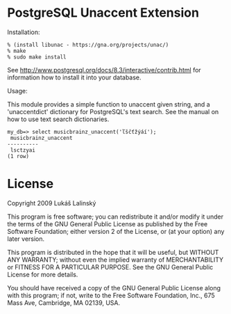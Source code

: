 PostgreSQL Unaccent Extension
=============================

Installation:

    % (install libunac - https://gna.org/projects/unac/)
    % make
    % sudo make install

See http://www.postgresql.org/docs/8.3/interactive/contrib.html for
information how to install it into your database.

Usage:

This module provides a simple function to unaccent given string, and a
'unaccentdict' dictionary for PostgreSQL's text search. See the manual
on how to use text search dictionaries.

    my_db=> select musicbrainz_unaccent('ľščťžýáí');
     musicbrainz_unaccent
    ----------
     lsctzyai
    (1 row)


License
=======

Copyright 2009  Lukáš Lalinský

This program is free software; you can redistribute it and/or modify
it under the terms of the GNU General Public License as published by
the Free Software Foundation; either version 2 of the License, or
(at your option) any later version.

This program is distributed in the hope that it will be useful,
but WITHOUT ANY WARRANTY; without even the implied warranty of
MERCHANTABILITY or FITNESS FOR A PARTICULAR PURPOSE.  See the
GNU General Public License for more details.

You should have received a copy of the GNU General Public License
along with this program; if not, write to the Free Software
Foundation, Inc., 675 Mass Ave, Cambridge, MA 02139, USA.
